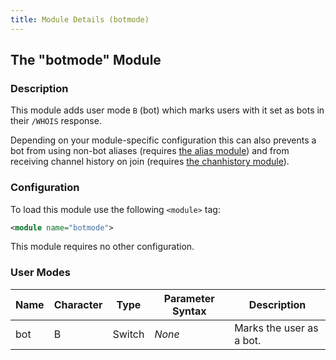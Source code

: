 ```yaml
---
title: Module Details (botmode)
---
```


## The "botmode" Module

### Description

This module adds user mode `B` (bot) which marks users with it set as bots in their `/WHOIS` response.

Depending on your module-specific configuration this can also prevents a bot from using non-bot aliases (requires [the alias module](/3/modules/alias)) and from receiving channel history on join (requires [the chanhistory module](/3/modules/chanhistory)).

### Configuration

To load this module use the following `<module>` tag:

```xml
<module name="botmode">
```

This module requires no other configuration.

### User Modes

Name | Character | Type   | Parameter Syntax | Description
---- | --------- | ------ | ---------------- | -----------
bot  | B         | Switch | *None*           | Marks the user as a bot.
